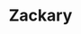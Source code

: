 ---
pid: NS13
title: Zackary
location_transcription: 
zipcode: 
outside_phl: 
neighborhood: 
age: '8'
age_range: 6-13
instagram: 
image_file_name: NS_13.jpg
proposal_transcription: chicaken mac cheese
topic: Food
topic_summary: '0'
type: Sculpture Statue
keywords_other: chicken, chicken mac & cheese, mac & cheese, comfort food, child
credit: 
image_labels: 
twitter: 
facebook: 
permalink: "/monuments/ns13/"
layout: item-page
---
